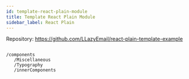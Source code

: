 ```yaml
---
id: template-react-plain-module
title: Template React Plain Module
sidebar_label: React Plain
---
```




Repository: https://github.com/LLazyEmail/react-plain-template-example

```

/components
   /Miscellaneous
   /Typography
   /innerComponents

```
